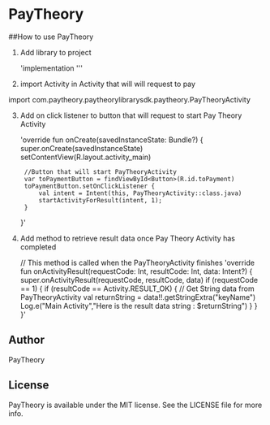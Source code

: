 # PayTheory

##How to use PayTheory
1. Add library to project

    'implementation '''

2. import Activity in Activity that will will request to pay

import com.paytheory.paytheorylibrarysdk.paytheory.PayTheoryActivity

3. Add on click listener to button that will request to start Pay Theory Activity

    'override fun onCreate(savedInstanceState: Bundle?) {
        super.onCreate(savedInstanceState)
        setContentView(R.layout.activity_main)

        //Button that will start PayTheoryActivity
        var toPaymentButton = findViewById<Button>(R.id.toPayment)
        toPaymentButton.setOnClickListener {
            val intent = Intent(this, PayTheoryActivity::class.java)
            startActivityForResult(intent, 1);
        }
    }'

4. Add method to retrieve result data once Pay Theory Activity has completed

    // This method is called when the PayTheoryActivity finishes
    'override fun onActivityResult(requestCode: Int, resultCode: Int, data: Intent?) {
        super.onActivityResult(requestCode, resultCode, data)
        if (requestCode == 1) {
            if (resultCode == Activity.RESULT_OK) {
                // Get String data from PayTheoryActivity
                val returnString = data!!.getStringExtra("keyName")
                Log.e("Main Activity","Here is the result data string : $returnString")
            }
        }
    }'




## Author

PayTheory

## License

PayTheory is available under the MIT license. See the LICENSE file for more info.